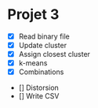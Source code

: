 # Projet 3

- [x] Read binary file
- [x] Update cluster
- [x] Assign closest cluster
- [x] k-means
- [x] Combinations
- [] Distorsion
- [] Write CSV
